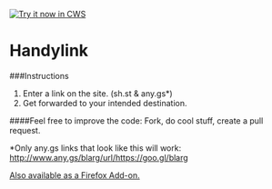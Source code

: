 <a target="_blank" href="https://chrome.google.com/webstore/detail/handy-link-grabber/abdnnepcigdmnoekpojdefdmpoikffaj">![Try it now in CWS](https://raw.github.com/GoogleChrome/chrome-app-samples/master/tryitnowbutton_small.png "Click here to install this from the Chrome Web Store")</a>


# Handylink


###Instructions

1. Enter a link on the site. (sh.st & any.gs*)
2. Get forwarded to your intended destination.


####Feel free to improve the code: Fork, do cool stuff, create a pull request.



*Only any.gs links that look like this will work: http://www.any.gs/blarg/url/https://goo.gl/blarg

<a target="_blank" href="https://addons.mozilla.org/en-US/firefox/addon/handy-link/">Also available as a Firefox Add-on.</a>
